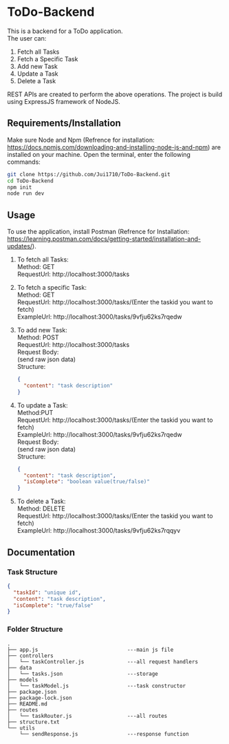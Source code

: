 # ToDo-Backend

This is a backend for a ToDo application.
<br>
The user can:

1.  Fetch all Tasks
2.  Fetch a Specific Task
3.  Add new Task
4.  Update a Task
5.  Delete a Task

REST APIs are created to perform the above operations. The project is build using ExpressJS framework of NodeJS.

## Requirements/Installation

Make sure Node and Npm (Refrence for installation: https://docs.npmjs.com/downloading-and-installing-node-js-and-npm) are installed on your machine.
Open the terminal, enter the following commands:
<br>

```bash
git clone https://github.com/Jui1710/ToDo-Backend.git
cd ToDo-Backend
npm init
node run dev
```

## Usage


To use the application, install Postman (Refrence for Installation: https://learning.postman.com/docs/getting-started/installation-and-updates/).

1. To fetch all Tasks:<br>
   Method: GET<br>
   RequestUrl: http://localhost:3000/tasks<br>

2. To fetch a specific Task: <br>
   Method: GET<br>
   RequestUrl: http://localhost:3000/tasks/(Enter the taskid you want to fetch)<br>
   ExampleUrl: http://localhost:3000/tasks/9vfju62ks7rqedw <br>

3. To add new Task:<br>
   Method: POST<br>
   RequestUrl: http://localhost:3000/tasks<br>
   Request Body:<br>
   (send raw json data)<br>
   Structure:<br>
   ```json
   {
     "content": "task description"
   }
   ```
4. To update a Task:<br>
   Method:PUT<br>
   RequestUrl: http://localhost:3000/tasks/(Enter the taskid you want to fetch)<br>
   ExampleUrl: http://localhost:3000/tasks/9vfju62ks7rqedw<br>
   Request Body:<br>
   (send raw json data)<br>
   Structure:<br>
   ```json
   {
     "content": "task description",
     "isComplete": "boolean value(true/false)"
   }
   ```
5. To delete a Task: <br>
   Method: DELETE <br>
   RequestUrl: http://localhost:3000/tasks/(Enter the taskid you want to fetch) <br>
   ExampleUrl: http://localhost:3000/tasks/9vfju62ks7rqqyv <br>

## Documentation


### Task Structure

```json
{
  "taskId": "unique id",
  "content": "task description",
  "isComplete": "true/false"
}
```

### Folder Structure

```
.
├── app.js                             ---main js file
├── controllers
│   └── taskController.js              ---all request handlers
├── data
│   └── tasks.json                     ---storage
├── models
│   └── taskModel.js                   ---task constructor
├── package.json
├── package-lock.json
├── README.md
├── routes
│   └── taskRouter.js                  ---all routes
├── structure.txt
└── utils
    └── sendResponse.js                ---response function

```

